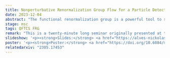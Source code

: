 ```yaml
---
title: Nonperturbative Renormalization Group Flow for a Particle Detector
date: 2023-12-04
abstract: "The functional renormalization group is a powerful tool to study nonperturbative physics, but it has not been much explored within quantum field theory in curved spacetime yet. On the other hand, particle detectors are an omnipresent tool within quantum field theory in curved spacetime and relativistic quantum information but are often treated only perturbatively. In this paper, we present the first computation of the functional renormalization group flow for a particle detector. The chosen model is an inertial Unruh–DeWitt detector in Minkowski spacetime, for simplicity. A new development in heat kernel techniques—the Taylor trick—is necessary to perform the calculations and it is important to carefully choose cutoffs that diverge at the ultraviolet limit to keep the beta functions finite. We compare our results with the MS-bar results at one-loop and find that both computations agree qualitatively, as expected."
stage: msc
tags: QFTCS FRG
remark: "This is a twenty-minute long seminar originally presented at the <a href='https://bht50.github.io/' target='_blank'>Golden Wedding of Black Holes and Thermodynamics</a>."
slideshow: '<p><strong>Slides:</strong> <a href="https://alves-nickolas.github.io/seminars/NonperturbativeRGFlowForAParticleDetector.pdf" target="_blank">click here</a></p>'
poster: '<p><strong>Poster:</strong> <a href="https://doi.org/10.6084/m9.figshare.26932873.v1" target="_blank">click here</a></p>'
relatedarxiv: "2305.17453"
---
```

